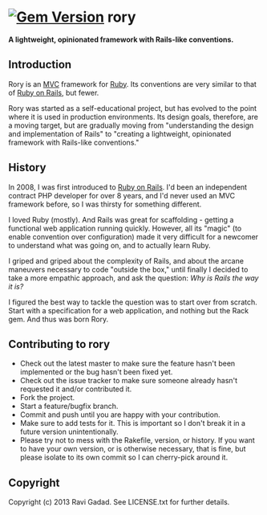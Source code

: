 [![Gem Version](https://badge.fury.io/rb/rory.svg)](http://badge.fury.io/rb/rory)
rory
====

**A lightweight, opinionated framework with Rails-like conventions.**

Introduction
------------

Rory is an [MVC](http://en.wikipedia.org/wiki/Model%E2%80%93view%E2%80%93controller) framework for [Ruby](https://www.ruby-lang.org).  Its conventions are very similar to that of [Ruby on Rails](http://rubyonrails.org), but fewer.

Rory was started as a self-educational project, but has evolved to the point where it is used in production environments.  Its design goals, therefore, are a moving target, but are gradually moving from "understanding the design and implementation of Rails" to "creating a lightweight, opinionated framework with Rails-like conventions."

History
-------

In 2008, I was first introduced to [Ruby on Rails](http://rubyonrails.org).  I'd been an independent contract PHP developer for over 8 years, and I'd never used an MVC framework before, so I was thirsty for something different.

I loved Ruby (mostly).  And Rails was great for scaffolding - getting a functional web application running quickly.  However, all its "magic" (to enable convention over configuration) made it very difficult for a newcomer to understand what was going on, and to actually learn Ruby.

I griped and griped about the complexity of Rails, and about the arcane maneuvers necessary to code "outside the box," until finally I decided to take a more empathic approach, and ask the question: *Why is Rails the way it is?*

I figured the best way to tackle the question was to start over from scratch.  Start with a specification for a web application, and nothing but the Rack gem.  And thus was born Rory.

Contributing to rory
--------------------
 
* Check out the latest master to make sure the feature hasn't been implemented or the bug hasn't been fixed yet.
* Check out the issue tracker to make sure someone already hasn't requested it and/or contributed it.
* Fork the project.
* Start a feature/bugfix branch.
* Commit and push until you are happy with your contribution.
* Make sure to add tests for it. This is important so I don't break it in a future version unintentionally.
* Please try not to mess with the Rakefile, version, or history. If you want to have your own version, or is otherwise necessary, that is fine, but please isolate to its own commit so I can cherry-pick around it.

Copyright
---------

Copyright (c) 2013 Ravi Gadad. See LICENSE.txt for
further details.

